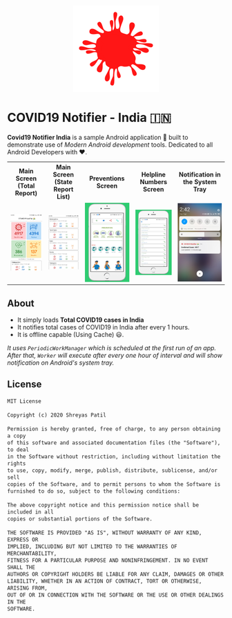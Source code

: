 <p align="center">
  <img src="art/icon.png" height="200"/>
</p>

# COVID19 Notifier - India 🇮🇳

 
**Covid19 Notifier India** is a sample Android application 📱 built to demonstrate use of *Modern Android development* tools. Dedicated to all Android Developers with ❤️. 



<table style="width:100%">
  <tr>
    <th>Main Screen (Total Report)</th>
    <th>Main Screen (State Report List)</th>
    <th>Preventions Screen</th>
    <th>Helpline Numbers Screen</th>
    <th>Notification in the System Tray</th>
  </tr>
  <tr>
    <td><img src="art/home.jpg"/></td>
    <td><img src="art/states.jpg"/></td> 
      <td><img src="art/screenshot_3.png"/></td> 
    <td><img src="art/screenshot_4.png"/></td>
    <td><img src="art/notification.jpg"/></td>
  </tr>
</table>

## About
- It simply loads **Total COVID19 cases in India**  
- It notifies total cases of COVID19 in India after every 1 hours.
- It is offline capable (Using Cache) 😃.

*It uses `PeriodicWorkManager` which is scheduled at the first run of an app. After that, `Worker` will execute after every one hour of interval and will show notification on Android's system tray.*

 
## License
```
MIT License

Copyright (c) 2020 Shreyas Patil

Permission is hereby granted, free of charge, to any person obtaining a copy
of this software and associated documentation files (the "Software"), to deal
in the Software without restriction, including without limitation the rights
to use, copy, modify, merge, publish, distribute, sublicense, and/or sell
copies of the Software, and to permit persons to whom the Software is
furnished to do so, subject to the following conditions:

The above copyright notice and this permission notice shall be included in all
copies or substantial portions of the Software.

THE SOFTWARE IS PROVIDED "AS IS", WITHOUT WARRANTY OF ANY KIND, EXPRESS OR
IMPLIED, INCLUDING BUT NOT LIMITED TO THE WARRANTIES OF MERCHANTABILITY,
FITNESS FOR A PARTICULAR PURPOSE AND NONINFRINGEMENT. IN NO EVENT SHALL THE
AUTHORS OR COPYRIGHT HOLDERS BE LIABLE FOR ANY CLAIM, DAMAGES OR OTHER
LIABILITY, WHETHER IN AN ACTION OF CONTRACT, TORT OR OTHERWISE, ARISING FROM,
OUT OF OR IN CONNECTION WITH THE SOFTWARE OR THE USE OR OTHER DEALINGS IN THE
SOFTWARE.
```
